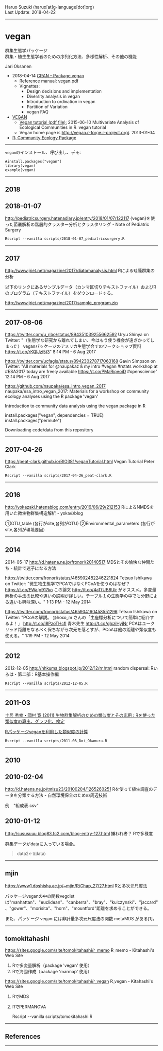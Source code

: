 Haruo Suzuki (haruo[at]g-language[dot]org)  
Last Update: 2018-04-22

----------

# vegan
群集生態学パッケージ  
群集・植生生態学者のための序列化方法、多様性解析、その他の機能

Jari Oksanen

- 2018-04-14 [CRAN - Package vegan](https://cran.r-project.org/web/packages/vegan/index.html)
  - Reference manual: [vegan.pdf](https://cran.r-project.org/web/packages/vegan/vegan.pdf)
  - Vignettes:
    - Design decisions and implementation
    - Diversity analysis in vegan
    - Introduction to ordination in vegan
    - Partition of Variation
    - vegan FAQ
- [VEGAN](http://cc.oulu.fi/~jarioksa/softhelp/vegan.html)
  - [Vegan tutorial (pdf file):](http://cc.oulu.fi/~jarioksa/opetus/metodi/vegantutor.pdf) 2015-06-10 Multivariate Analysis of Ecological Communities in R: vegan tutorial
  - Vegan home page is http://vegan.r-forge.r-project.org/. 2013-01-04
- [R: Community Ecology Package](http://cc.oulu.fi/~jarioksa/softhelp/vegan/html/)

----------

`vegan`のインストール、呼び出し、デモ:  

    #install.packages("vegan")
    library(vegan)
    example(vegan)

----------

## 2018

## 2018-01-07
http://pediatricsurgery.hatenadiary.jp/entry/2018/01/07/122117
{vegan}を使った菌叢解析の階層的クラスター分析とクラスタリング - Note of Pediatric Surgery

    Rscript --vanilla scripts/2018-01-07_pediatricsurgery.R

----------

## 2017

http://www.jriet.net/magazine/2017/diatomanalysis.html
Rによる珪藻群集の分析

以下のリンクにあるサンプルデータ（カンマ区切りテキストファイル）およびRのプログラム（テキストファイル）をダウンロードする。

http://www.jriet.net/magazine/2017/sample_program.zip

----------
## 2017-08-06

https://twitter.com/u_ribo/status/894351039255662592
Uryu Shinya on Twitter: "（生態学な研究から離れてしまい、今はもう使う機会が遠ざかってしまった） veganパッケージのアメリカ生態学会でのワークショップ資料 https://t.co/rKQIJzi5t3"
8:14 PM - 6 Aug 2017

https://twitter.com/ucfagls/status/894230278717063168
Gavin Simpson on Twitter: "All materials for @naupakaz & my intro #vegan #rstats workshop at #ESA2017 today are freely available https://t.co/PMaRipeoiD #openscience"
12:14 PM - 6 Aug 2017

https://github.com/naupaka/esa_intro_vegan_2017
naupaka/esa_intro_vegan_2017: Materials for a workshop on community ecology analyses using the R package 'vegan'

Introduction to community data analysis using the vegan package in R

install.packages("vegan", dependencies = TRUE)
install.packages("permute")

Downloading code/data from this repository

----------
## 2017-04-26

https://peat-clark.github.io/BIO381/veganTutorial.html
Vegan Tutorial
Peter Clark

    Rscript --vanilla scripts/2017-04-26_peat-clark.R


----------
## 2016

http://yokazaki.hatenablog.com/entry/2016/06/29/212153
RによるNMDSを用いた微生物群集構造解析 - yokaのblog

①OTU_table (各行がsite,各列がOTU)
②Environmental_parameters (各行がsite,各列が環境要因)

----------
## 2014

2014-05-17
http://d.hatena.ne.jp/fronori/20140517
MDSとその愉快な仲間たち - 統計で迷子になる方法

https://twitter.com/fronori/status/465902482246221824
Tetsuo Ishikawa on Twitter: "微生物生態学でPCAではなくPCoAを使うのはなぜ？ https://t.co/EWaIp917ko この論文 http://t.co/4aTfUB8Ulr がオススメ。多変量解析の手法の比較や違いの説明が詳しい。テーブル１の生態学の中でも分野による違いも興味深い。"
1:13 PM - 12 May 2014

https://twitter.com/fronori/status/465904160458551296
Tetsuo Ishikawa on Twitter: "PCoAの解説。 @hoxo_m さんの「主座標分析について簡単に紹介するよ！」 http://t.co/i8PzoTHcfl 青木先生 http://t.co/gIxziHyjNr PCAはユークリッド距離をなるべく保ちながら次元を落とすが、PCoAは他の距離や類似度も使える。"
1:19 PM - 12 May 2014

----------
## 2012

2012-12-05
http://nhkuma.blogspot.jp/2012/12/rr.html
random dispersal: Rいろは・第二部：R基本操作編

    Rscript --vanilla scripts/2012-12-05.R

----------
## 2011-03
[土居 秀幸・岡村 寛 (2011) 生物群集解析のための類似度とその応用 : Rを使った類似度の算出、グラフ化、検定](https://www.jstage.jst.go.jp/article/seitai/61/1/61_KJ00007176266/_article/-char/ja/)

[Rパッケージveganを利用した類似度の計算](http://cse.fra.affrc.go.jp/okamura/program/vegan/)

    Rscript --vanilla scripts/2011-03_Doi_Okamura.R

----------
## 2010

## 2010-02-04
http://d.hatena.ne.jp/tmizu23/20100204/1265260251
Rを使って植生調査のデータを分類する方法 - 自然環境保全のための周辺技術

例　"組成表.csv"

## 2010-01-12
http://sususuuu.blog83.fc2.com/blog-entry-127.html
嫌われ者？ Rで多様度

群集データがdataに入っている場合。
> data2<-t(data)

----------

## mjin
https://www1.doshisha.ac.jp/~mjin/R/Chap_27/27.html
Rと多次元尺度法

パッケージveganの中の関数vegdistは"manhattan"、"euclidean"、"canberra"、"bray"、"kulczynski"、"jaccard"、"gower"、"morisita"、"horn"、"mountford"距離を求めることができる。

また、パッケージ vegan には非計量多次元尺度法の関数 metaMDS がある[1]。

----------

## tomokitahashi
https://sites.google.com/site/tomokitahashi/r_memo
R_memo - Kitahashi's Web Site
1. Rで多変量解析（package 'vegan' 使用）
2. Rで海図作成（package 'marmap' 使用）

https://sites.google.com/site/tomokitahashi/r_vegan
R_vegan - Kitahashi's Web Site
1. RでMDS
2. RでPERMANOVA

    Rscript --vanilla scripts/tomokitahashi.R

----------

## References

----------
